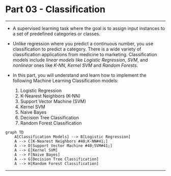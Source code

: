 # Part 03 - Classification
<hr>

* A supervised learning task where the goal is to assign input instances to a set of predefined categories or classes.

* Unlike regression where you predict a continuous number, you use classification to predict a category. There is a wide variety of classification applications from medicine to marketing. Classification models include *linear models* like *Logistic Regression*, *SVM*, and *nonlinear* ones like *K-NN*, *Kernel SVM* and *Random Forests*.

* In this part, you will understand and learn how to implement the following Machine Learning Classification models:
    1. Logistic Regression
    2. K-Nearest Neighbors (K-NN)
    3. Support Vector Machine (SVM)
    4. Kernel SVM
    5. Naive Bayes
    6. Decision Tree Classification
    7. Random Forest Classification

```mermaid
graph TD
    A[Classification Models] --> B[Logistic Regression]
    A --> C[K-Nearest Neighbors #40;K-NN#41;]
    A --> D[Support Vector Machine #40;SVM#41;]
    A --> E[Kernel SVM]
    A --> F[Naive Bayes]
    A --> G[Decision Tree Classification]
    A --> H[Random Forest Classification]
```
<hr>

